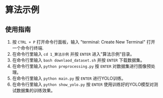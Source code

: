 # 算法示例

## 使用指南

1. 按 `CTRL + P` 打开命令行面板，输入 "terminal: Create New Terminal" 打开一个命令行终端.
2. 在命令行里输入 `cd 1_算法示例` 并按 `ENTER` 进入"算法示例"目录。
3. 在命令行里输入 `bash downlaod_dataset.sh` 并按 `ENTER` 下载数据集。
4. 在命令行里输入 `python preprocessing.py` 按 `ENTER` 对数据集进行图像预处理。
5. 在命令行里输入 `python main.py` 按 `ENTER` 进行YOLO训练。
6. 在命令行里输入 `python show_yolo.py` 按 `ENTER` 使用训练好的YOLO模型对测试数据集的训练效果。



